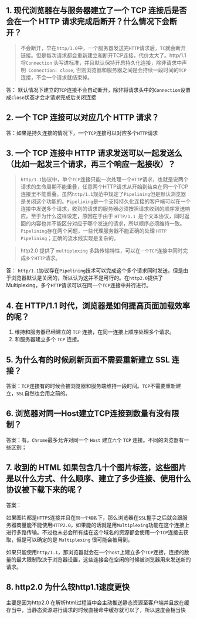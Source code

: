 ## 1. 现代浏览器在与服务器建立了一个 TCP 连接后是否会在一个 HTTP 请求完成后断开？什么情况下会断开？

> 不会断开，早在`http/1.0`中，一个服务器发送完`HTTP`请求后，`TC`就会断开链接。但是每次请求都会重新建立和断开TCP连接，代价太大了。http/1.1将`Connection` 头写进标准，并且默认保持开启持久化连接，除非请求中声明` Connection: close`, 否则浏览器和服务器之间是会持续一段时间的`TCP`连接，不会一个请求就结束掉。

答： 默认情况下建立的`TCP`连接不会自动断开，除非将请求头中的`Connection`设置成`close`状态才会才请求完成后关闭连接

## 2. 一个 TCP 连接可以对应几个 HTTP 请求？

答：如果是持久连接的情况下，一个`TCP`连接可以对应多个`HTTP`请求

## 3. 一个 TCP 连接中 HTTP 请求发送可以一起发送么（比如一起发三个请求，再三个响应一起接收）？

> `http/1.1`协议中，单个`TCP`连接只能一次处理一个`HTTP`请求，也就是说两个请求的生命周期不能重叠，任意两个HTTP请求从开始到结束在同一个TCP连接里不能重叠，虽然`http/1.1`规范中规定了`Pipelining`但是默认浏览器是关闭这个功能的。`Pipelining`是一个支持持久化连接的客户端可以在一个连接中发送多个请求，收到的请求的服务器必须按照请求收到的顺序发送响应。至于为什么这样设定，原因在于由于 `HTTP/1.1 `是个文本协议，同时返回的内容也并不能区分对应于哪个发送的请求，所以顺序必须维持一致。`Pipelining`存在两个问题，一些代理服务器不能正确的处理 `HTTP Pipelining`；正确的流水线实现是复杂的。

> http2.0 提供了 `multiplexing` 多路传输特性，可以在`一个TCP`连接中同时完成`多个HTTP`请求。

答： `http/1.1`协议存在`Pipelining`技术可以完成这个多个请求同时发送，但是由于浏览器默认是关闭的，所以认为这并不是可行的。在`http2.0`提供了Multiplexing，多个`HTTP`请求可以在同一个`TCP`连接中并行进行。

## 4. 在 HTTP/1.1 时代，浏览器是如何提高页面加载效率的呢？

1. 维持和服务器已经建立的 `TCP` 连接，在同一连接上顺序处理多个请求。
2. 和服务器建立多个 `TCP` 连接。

## 5. 为什么有的时候刷新页面不需要重新建立 SSL 连接？

答案：`TCP`连接有的时候会被浏览器和服务端维持一段时间。`TCP`不需要重新建立，`SSL`自然也会用之前的。

## 6. 浏览器对同一Host建立TCP连接到数量有没有限制？

答案：有。`Chrome`最多允许对同一个 `Host` 建立`六`个 `TCP` 连接。不同的浏览器有一些区别；

## 7. 收到的 HTML 如果包含几十个图片标签，这些图片是以什么方式、什么顺序、建立了多少连接、使用什么协议被下载下来的呢？

答案：

如果图片都是`HTTPS`连接并且在`同一个域名`下，那么浏览器在`SSL`握手之后就会跟服务器商量能不能使用`HTTP2.0`，如果能的话就是用`Multiplexing`功能在这个连接上进行多路传输。不过也未必会所有挂在这个域名的资源都会使用一个` TCP `连接去获取，但是可以确定的是 `Multiplexing` 很可能会被用到。

如果只能使用`http/1.1`，那浏览器就会在一个`host`上建立多个`TCP`连接，连接的数量的最大限制取决于浏览器设置，这些连接会在空闲的时候被浏览器用来发送新的请求。


## 8. http2.0 为什么较http1.1速度更快

主要是因为http2.0 在解析html过程当中会主动推送静态资源至客户端并且放在缓存当中，当静态资源进行请求的时候直接命中缓存就可以了，所以速度会相当快

